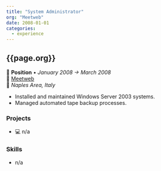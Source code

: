```yaml
---
title: "System Administrator"
org: "Meetweb"
date: 2008-01-01
categories:
  - experience
---
```

## {{page.org}}

💼 **Position** • _January 2008 → March 2008_  
🏢 [Meetweb](http://www.meetweb.it/)   
📍 _Naples Area, Italy_

- Installed and maintained Windows Server 2003 systems.
- Managed automated tape backup processes.

### Projects

- 💻 n/a


### Skills

- n/a
